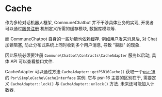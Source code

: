 # Cache

作为多轮对话机器人框架, CommuneChatbot 并不干涉具体业务的实现, 开发者可以通过[服务注册](/docs/engineer/di.md) 机制定义所需的缓存模块, 数据库模块等.

而 CommuneChatbot 自身的一些功能也依赖缓存. 例如用户发来消息后, 对 Chat 加锁阻塞, 防止分布式系统上同时收到多个用户消息, 导致 "裂脑" 的现象.

因此系统必须要注册 ```Commune\Chatbot\Contracts\CacheAdapter``` 服务以启动, 具体 API 可以查看接口文件.

CacheAdapter 可以通过方法 ```CacheAdapter::getPSR16Cache()``` 获取一个[psr-16](https://www.php-fig.org/psr/psr-16/) 的 ```Psr\SimpleCache\CacheInterface``` 实例.
它与 psr-16 主要的区别在于, 需要定义 ```CacheAdapter::lock()```  与 ```CacheAdapter::unlock()``` 方法. 未来还可能加入计数器.




